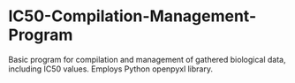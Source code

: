 # IC50-Compilation-Management-Program
Basic program for compilation and management of gathered biological data, including IC50 values. Employs Python openpyxl library.
